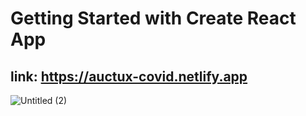 # Getting Started with Create React App
## link: https://auctux-covid.netlify.app
![Untitled (2)](https://user-images.githubusercontent.com/48150537/98415433-50a9de80-20a3-11eb-9247-caee2147faf0.png)


